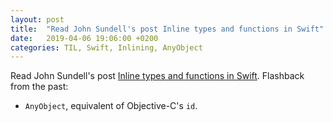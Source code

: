 ```yaml
---
layout: post
title:  "Read John Sundell's post Inline types and functions in Swift"
date:   2019-04-06 19:06:00 +0200
categories: TIL, Swift, Inlining, AnyObject
---
```

Read John Sundell's post [Inline types and functions in Swift](https://www.swiftbysundell.com/posts/inline-types-and-functions-in-swift). Flashback from the past:

* `AnyObject`, equivalent of Objective-C's `id`.
